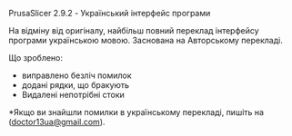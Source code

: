 PrusaSlicer 2.9.2 - Український інтерфейс програми

На відміну від оригіналу, найбільш повний переклад інтерфейсу програми українською мовою.
Заснована на Авторському перекладі.

Що зроблено:
- виправлено безліч помилок
- додані рядки, що бракують
- Видалені непотрібні стоки

*Якщо ви знайшли помилки в українському перекладі, пишіть на (doctor13ua@gmail.com).
